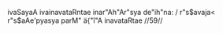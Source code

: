 ivaSayaA ivainavataRntae inar"Ah"Ar"sya de"ih"na: /
r"s$avaja< r"s$aAe'pyasya parM" ä{"î"A inavataRtae //59//